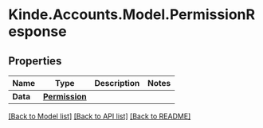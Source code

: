 # Kinde.Accounts.Model.PermissionResponse

## Properties

Name | Type | Description | Notes
------------ | ------------- | ------------- | -------------
**Data** | [**Permission**](Permission.md) |  | 

[[Back to Model list]](../README.md#documentation-for-models) [[Back to API list]](../README.md#documentation-for-api-endpoints) [[Back to README]](../README.md)

